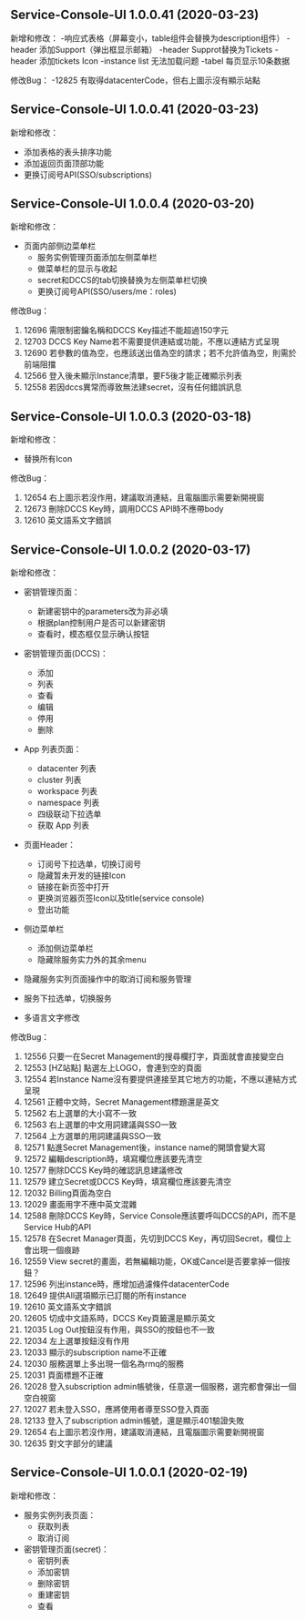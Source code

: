 ## Service-Console-UI 1.0.0.41 (2020-03-23)

新增和修改：
-响应式表格（屏幕变小，table组件会替换为description组件）
-header 添加Support（弹出框显示邮箱）
-header Supprot替换为Tickets
-header 添加tickets Icon
-instance list 无法加载问题
-tabel 每页显示10条数据
 
修改Bug：
-12825 有取得datacenterCode，但右上圖示沒有顯示站點

## Service-Console-UI 1.0.0.41 (2020-03-23)

 新增和修改：
 - 添加表格的表头排序功能
 - 添加返回页面顶部功能
 - 更换订阅号API(SSO/subscriptions)


## Service-Console-UI 1.0.0.4 (2020-03-20)

 新增和修改：
 - 页面内部侧边菜单栏
   - 服务实例管理页面添加左侧菜单栏
   - 做菜单栏的显示与收起
   - secret和DCCS的tab切换替换为左侧菜单栏切换
   - 更换订阅号API(SSO/users/me：roles)
  
 修改Bug：
 1.  12696 需限制密鑰名稱和DCCS Key描述不能超過150字元
 2.  12703 DCCS Key Name若不需要提供連結或功能，不應以連結方式呈現
 3.  12690 若參數的值為空，也應該送出值為空的請求；若不允許值為空，則需於前端阻擋
 4.  12566 登入後未顯示Instance清單，要F5後才能正確顯示列表
 5.  12558 若因dccs異常而導致無法建secret，沒有任何錯誤訊息


## Service-Console-UI 1.0.0.3 (2020-03-18)

 新增和修改：
 - 替换所有Icon
 
 修改Bug：
 1. 12654 右上圖示若沒作用，建議取消連結，且電腦圖示需要新開視窗
 2. 12673 刪除DCCS Key時，調用DCCS API時不應帶body
 3. 12610 英文語系文字錯誤


## Service-Console-UI 1.0.0.2 (2020-03-17)

 新增和修改： 
 - 密钥管理页面：
   - 新建密钥中的parameters改为非必填
   - 根据plan控制用户是否可以新建密钥
   - 查看时，模态框仅显示确认按钮
 
 - 密钥管理页面(DCCS)：
   - 添加
   - 列表
   - 查看
   - 编辑
   - 停用
   - 删除
 - App 列表页面：
   - datacenter 列表
   - cluster 列表
   - workspace 列表
   - namespace 列表
   - 四级联动下拉选单
   - 获取 App 列表
 - 页面Header：
   - 订阅号下拉选单，切换订阅号
   - 隐藏暂未开发的链接Icon
   - 链接在新页签中打开
   - 更换浏览器页签Icon以及title(service console)
   - 登出功能
 - 侧边菜单栏
   - 添加侧边菜单栏
   - 隐藏除服务实力外的其余menu
 - 隐藏服务实列页面操作中的取消订阅和服务管理
 - 服务下拉选单，切换服务
 - 多语言文字修改
 
 修改Bug：
 1. 12556 只要一在Secret Management的搜尋欄打字，頁面就會直接變空白
 2. 12553 [HZ站點] 點選左上LOGO，會連到空的頁面
 3. 12554 若Instance Name沒有要提供連接至其它地方的功能，不應以連結方式呈現
 4. 12561 正體中文時，Secret Management標題還是英文
 5. 12562 右上選單的大小寫不一致
 6. 12563 右上選單的中文用詞建議與SSO一致
 7. 12564 上方選單的用詞建議與SSO一致
 8. 12571 點進Secret Management後，instance name的開頭會變大寫
 9. 12572 編輯description時，填寫欄位應該要先清空
 10. 12577 刪除DCCS Key時的確認訊息建議修改
 11. 12579 建立Secret或DCCS Key時，填寫欄位應該要先清空
 12. 12032 Billing頁面為空白
 13. 12029 畫面用字不應中英文混雜
 14. 12588 刪除DCCS Key時，Service Console應該要呼叫DCCS的API，而不是Service Hub的API
 15. 12578 在Secret Manager頁面，先切到DCCS Key，再切回Secret，欄位上會出現一個痕跡
 16. 12559 View secret的畫面，若無編輯功能，OK或Cancel是否要拿掉一個按鈕？
 17. 12596 列出instance時，應增加過濾條件datacenterCode
 18. 12649 提供All選項顯示已訂閱的所有instance
 19. 12610 英文語系文字錯誤
 20. 12605 切成中文語系時，DCCS Key頁籤還是顯示英文
 21. 12035 Log Out按鈕沒有作用，與SSO的按鈕也不一致
 22. 12034 左上選單按鈕沒有作用
 23. 12033 顯示的subscription name不正確
 24. 12030 服務選單上多出現一個名為rmq的服務
 25. 12031 頁面標題不正確
 26. 12028 登入subscription admin帳號後，任意選一個服務，選完都會彈出一個空白視窗
 27. 12027 若未登入SSO，應將使用者導至SSO登入頁面
 28. 12133 登入了subscription admin帳號，還是顯示401驗證失敗
 29. 12654 右上圖示若沒作用，建議取消連結，且電腦圖示需要新開視窗
 30. 12635 對文字部分的建議
 
 
## Service-Console-UI 1.0.0.1 (2020-02-19)

 新增和修改：
 - 服务实例列表页面：
   - 获取列表
   - 取消订阅
 - 密钥管理页面(secret)：
   - 密钥列表
   - 添加密钥
   - 删除密钥
   - 重建密钥
   - 查看
